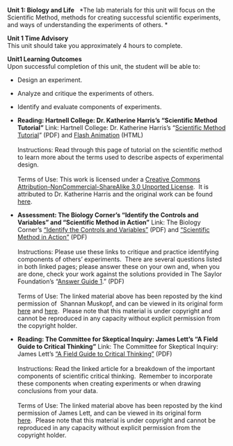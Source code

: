 **Unit 1: Biology and Life** <span id="1"></span> 
*The lab materials for this unit will focus on the Scientific Method,
methods for creating successful scientific experiments, and ways of
understanding the experiments of others. *

**Unit 1 Time Advisory**  
This unit should take you approximately 4 hours to complete.

**Unit1 Learning Outcomes**  
Upon successful completion of this unit, the student will be able to:  
-   Design an experiment.
-   Analyze and critique the experiments of others.
-   Identify and evaluate components of experiments.

-   **Reading: Hartnell College: Dr. Katherine Harris’s “Scientific
    Method Tutorial”**
    Link: Hartnell College: Dr. Katherine Harris’s “[Scientific Method
    Tutorial](https://resources.saylor.org/wwwresources/archived/site/wp-content/uploads/2013/01/Scientific-Method-Tutorial.pdf)”
    (PDF) and [Flash
    Animation](http://www.saylor.org/content/general/ScientificMethod.swf)
    (HTML)  
         
     Instructions: Read through this page of tutorial on the scientific
    method to learn more about the terms used to describe aspects of
    experimental design.   
        
     Terms of Use: This work is licensed under a [Creative Commons
    Attribution-NonCommercial-ShareAlike 3.0 Unported
    License](http://creativecommons.org/licenses/by-nc-sa/3.0/).  It is
    attributed to Dr. Katherine Harris and the original work can be
    found
    [here](http://www.hartnell.edu/tutorials/biology/scimethod.html).

-   **Assessment: The Biology Corner’s “Identify the Controls and
    Variables” and “Scientific Method in Action”**
    Link: The Biology Corner’s [“Identify the Controls and
    Variables”](https://resources.saylor.org/wwwresources/archived/site/wp-content/uploads/2011/06/BIO101-lab-1-2nd.pdf) (PDF)
    and [“Scientific Method in
    Action”](https://resources.saylor.org/wwwresources/archived/site/wp-content/uploads/2011/06/BIO101lab-1-3rd.pdf)
    (PDF)  
        
     Instructions: Please use these links to critique and practice
    identifying components of others’ experiments.  There are several
    questions listed in both linked pages; please answer these on your
    own and, when you are done, check your work against the solutions
    provided in The Saylor Foundation’s “[Answer Guide
    1](https://resources.saylor.org/wwwresources/archived/site/wp-content/uploads/2011/05/BIO101LAB-AG1-FINAL.pdf).”
    (PDF)  
        
     Terms of Use: The linked material above has been reposted by the
    kind permission of  Shannan Muskopf, and can be viewed in its
    original form
    [here](http://www.biologycorner.com/worksheets/controls.html) and
    [here](http://www.biologycorner.com/worksheets/scientific_method_action.html).  Please
    note that this material is under copyright and cannot be reproduced
    in any capacity without explicit permission from the copyright
    holder. 

-   **Reading: The Committee for Skeptical Inquiry: James Lett’s “A
    Field Guide to Critical Thinking”**
    Link: The Committee for Skeptical Inquiry: James Lett’s [“A Field
    Guide to Critical
    Thinking”](https://resources.saylor.org/wwwresources/archived/site/wp-content/uploads/2011/06/BIO101-lab-1-4th.pdf) (PDF)  
        
     Instructions: Read the linked article for a breakdown of the
    important components of scientific critical thinking.  Remember to
    incorporate these components when creating experiments or when
    drawing conclusions from your data.  
        
     Terms of Use: The linked material above has been reposted by the
    kind permission of James Lett, and can be viewed in its original
    form
    [here](http://www.csicop.org/si/show/field_guide_to_critical_thinking/).  Please
    note that this material is under copyright and cannot be reproduced
    in any capacity without explicit permission from the copyright
    holder. 


